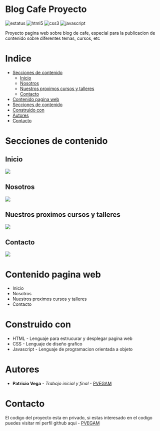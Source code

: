 # Blog Cafe Proyecto
![estatus](https://img.shields.io/static/v1?style=for-the-badge&label=ESTATUS&message=FINALIZADO&color=green) ![html5](https://img.shields.io/badge/-HTML5-E34F26?style=for-the-badge&logo=html5&logoColor=white) ![css3](https://img.shields.io/badge/-CSS3-1572B6?style=for-the-badge&logo=css3&logoColor=white) ![javascript](https://img.shields.io/badge/-JAVASCRIPT-ED8B00?style=for-the-badge&logo=javascript&logoColor=white) 

Proyecto pagina web sobre blog de cafe, especial para la publicacion de contenido sobre diferentes temas, cursos, etc
# Indice
* [Secciones de contenido](#secciones-de-contenido)
  * [Inicio](#inicio)
  * [Nosotros](#nosotros)
  * [Nuestros proximos cursos y talleres](#nuestros-proximos-cursos-y-talleres)
  * [Contacto](#contacto)
* [Contenido pagina web](#contenido-pagina-web)
* [Secciones de contenido](#secciones-de-contenido)
* [Construido con](#construido-con)
* [Autores](#autores)
* [Contacto](#contacto)
# Secciones de contenido
## Inicio
![](https://github.com/PVEGAM/Blog-Cafe-Proyecto/blob/main/chrome-capture-2023-0-22%201.gif)
## Nosotros
![](https://github.com/PVEGAM/Blog-Cafe-Proyecto/blob/main/chrome-capture-2023-0-22%202.gif)
## Nuestros proximos cursos y talleres
![](https://github.com/PVEGAM/Blog-Cafe-Proyecto/blob/main/chrome-capture-2023-0-22%203.gif)
## Contacto
![](https://github.com/PVEGAM/Blog-Cafe-Proyecto/blob/main/chrome-capture-2023-0-22%204.gif)
# Contenido pagina web
* Inicio
* Nosotros
* Nuestros proximos cursos y talleres
* Contacto
# Construido con
* HTML - Lenguaje para estrucurar y desplegar pagina web
* CSS - Lenguaje de diseño grafico
* Javascript - Lenguaje de programacion orientada a objeto
# Autores
* **Patricio Vega** - *Trabajo inicial y final* - [PVEGAM](https://github.com/PVEGAM)
# Contacto
El codigo del proyecto esta en privado, si estas interesado en el codigo puedes visitar mi perfil github aqui - [PVEGAM](https://github.com/PVEGAM)
